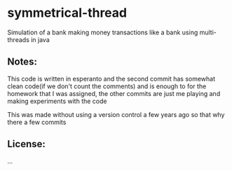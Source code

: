 # symmetrical-thread
Simulation of a bank making money transactions like a bank using multi-threads in java

## Notes:
This code is written in esperanto and the second commit has somewhat clean code(if we don't count the comments) and is enough to for the homework that I was assigned, the other commits are just me playing and making experiments with the code

This was made without using a version control a few years ago so that why there a few commits

## License:
...
